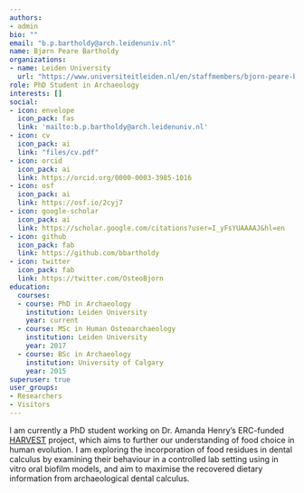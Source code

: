 ```yaml
---
authors:
- admin
bio: ""
email: "b.p.bartholdy@arch.leidenuniv.nl"
name: Bjørn Peare Bartholdy
organizations:
- name: Leiden University
  url: "https://www.universiteitleiden.nl/en/staffmembers/bjorn-peare-bartholdy#tab-1"
role: PhD Student in Archaeology
interests: []
social:
- icon: envelope
  icon_pack: fas
  link: 'mailto:b.p.bartholdy@arch.leidenuniv.nl'
- icon: cv
  icon_pack: ai
  link: "files/cv.pdf"
- icon: orcid
  icon_pack: ai
  link: https://orcid.org/0000-0003-3985-1016
- icon: osf
  icon_pack: ai
  link: https://osf.io/2cyj7
- icon: google-scholar
  icon_pack: ai
  link: https://scholar.google.com/citations?user=I_yFsYUAAAAJ&hl=en
- icon: github
  icon_pack: fab
  link: https://github.com/bbartholdy
- icon: twitter
  icon_pack: fab
  link: https://twitter.com/OsteoBjorn
education:
  courses:
  - course: PhD in Archaeology
    institution: Leiden University
    year: current
  - course: MSc in Human Osteoarchaeology
    institution: Leiden University
    year: 2017
  - course: BSc in Archaeology
    institution: University of Calgary
    year: 2015
superuser: true
user_groups:
- Researchers
- Visitors
---
```


I am currently a PhD student working on Dr. Amanda Henry’s ERC-funded [HARVEST](http://harvestproject.eu/) project, which aims to further our understanding of food choice in human evolution. I am exploring the incorporation of food residues in dental calculus by examining their behaviour in a controlled lab setting using in vitro oral biofilm models, and aim to maximise the recovered dietary information from archaeological dental calculus.
